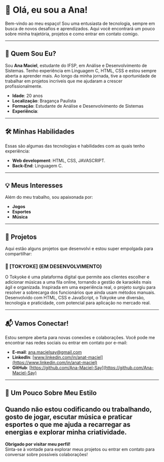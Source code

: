 # 👋 Olá, eu sou a **Ana**!

Bem-vindo ao meu espaço! Sou uma entusiasta de tecnologia, sempre em busca de novos desafios e aprendizados. Aqui você encontrará um pouco sobre minha trajetória, projetos e como entrar em contato comigo.

---

## 🌸 Quem Sou Eu?

Sou **Ana Maciel**, estudante do IFSP, em Análise e Desenvolvimento de Sistemas. Tenho experiência em Linguagem C, HTML, CSS e estou sempre aberta a aprender mais. Ao longo da minha jornada, tive a oportunidade de trabalhar em projetos incríveis que me ajudaram a crescer profissionalmente.

- **Idade**: 20 anos
- **Localização**: Bragança Paulista
- **Formação**: Estudante de Análise e Desenvolvimento de Sistemas
- **Experiência**: 

---

## 🛠️ Minhas Habilidades

Essas são algumas das tecnologias e habilidades com as quais tenho experiência:

- **Web development**: HTML, CSS, JAVASCRIPT.
- **Back-End**: Linguagem C.

---

## 💡 Meus Interesses

Além do meu trabalho, sou apaixonada por:

- **Jogos**
- **Esportes**
- **Música**

---

## 📂 Projetos

Aqui estão alguns projetos que desenvolvi e estou super empolgada para compartilhar:

### 🎤 [TOKYOKE] (EM DESENVOLVIMENTO)
O Tokyoke é uma plataforma digital que permite aos clientes escolher e adicionar músicas a uma fila online, tornando a gestão de karaokês mais ágil e organizada. Inspirada em uma experiência real, o projeto surgiu para resolver a sobrecarga dos funcionários que ainda usam métodos manuais. Desenvolvido com HTML, CSS e JavaScript, o Tokyoke une diversão, tecnologia e praticidade, com potencial para aplicação no mercado real.


---

## 📬 Vamos Conectar!

Estou sempre aberta para novas conexões e colaborações. Você pode me encontrar nas redes sociais ou entrar em contato por e-mail:

- **E-mail**: [ana.macielsay@gmail.com](mailto:ana.macielsay@gmail.com)
- **LinkedIn**: [www.linkedin.com/in/anat-maciel](https://www.linkedin.com/in/anat-maciel)
- **GitHub**: [https://github.com/Ana-Maciel-Say](https://github.com/Ana-Maciel-Say)

---

## 🎨 Um Pouco Sobre Meu Estilo

Quando não estou codificando ou trabalhando, gosto de jogar, escutar música e praticar esportes o que me ajuda a recarregar as energias e explorar minha criatividade. 
---

**Obrigado por visitar meu perfil!**  
Sinta-se à vontade para explorar meus projetos ou entrar em contato para conversar sobre possíveis colaborações!

